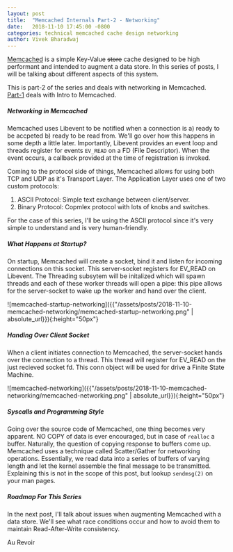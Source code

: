 ```yaml
---
layout: post
title:  "Memcached Internals Part-2 - Networking"
date:   2018-11-10 17:45:00 -0800
categories: technical memcached cache design networking
author: Vivek Bharadwaj
---
```


[Memcached][memcached-link] is a simple Key-Value ~~store~~ cache designed to be high performant and intended to augment a data store. In this series of posts, I will be talking about different aspects of this system. 

This is part-2 of the series and deals with networking in Memcached.  
[Part-1][memcached-part-1] deals with Intro to Memcached.

##### Networking in Memcached

Memcached uses Libevent to be notified when a connection is a) ready to be accpeted b) ready to be read from. We'll go over how this happens in some depth a little later. Importantly, Libevent provides an event loop and threads register for events `EV_READ` on a FD (File Descriptor). When the event occurs, a callback provided at the time of registration is invoked. 

Coming to the protocol side of things, Memcached allows for using both TCP and UDP as it's Transport Layer. The Application Layer uses one of two custom protocols:
1. ASCII Protocol: Simple text exchange between client/server.
2. Binary Protocol: Copmlex protocol with lots of knobs and switches.

For the case of this series, I'll be using the ASCII protocol since it's very simple to understand and is very human-friendly.

##### What Happens at Startup?

On startup, Memcached will create a socket, bind it and listen for incoming connections on this socket. This server-socket registers for EV_READ on Libevent. 
The Threading subsytem will be initalized which will spawn threads and each of these worker threads will open a pipe: this pipe allows for the server-socket to wake up the worker and hand over the client.

![memcached-startup-networking]({{"/assets/posts/2018-11-10-memcached-networking/memcached-startup-networking.png" | absolute_url}}){:height="50px"}

##### Handing Over Client Socket

When a client initiates connection to Memcached, the server-socket hands over the connection to a thread. This thread will register for EV_READ on the just recieved socket fd. This conn object will be used for drive a Finite State Machine.

![memcached-networking]({{"/assets/posts/2018-11-10-memcached-networking/memcached-networking.png" | absolute_url}}){:height="50px"}



##### Syscalls and Programming Style

Going over the source code of Memcached, one thing becomes very apparent. NO COPY of data is ever encouraged, but in case of `realloc` a buffer. Naturally, the question of copying response to buffers come up. Memcached uses a technique called Scatter/Gather for networking operations. Essentially, we read data into a series of buffers of varying length and let the kernel assemble the final message to be transmitted. Explaining this is not in the scope of this post, but lookup `sendmsg(2)` on your man pages.

##### Roadmap For This Series

In the next post, I'll talk about issues when augmenting Memcached with a data store. We'll see what race conditions occur and how to avoid them to maintain Read-After-Write consistency.

Au Revoir

[memcached-link]: https://memcached.org/
[memcached-part-1]: /2018/10/15/memcached-Intro/